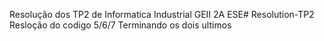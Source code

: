 Resolução dos TP2 de Informatica Industrial GEII 2A ESE# Resolution-TP2
Resloção do codigo 5/6/7
Terminando os dois ultimos
